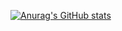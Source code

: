[![Anurag's GitHub stats](https://github-readme-stats.vercel.app/api?username=SarahTech-alt)](https://github.com/anuraghazra/github-readme-stats)
